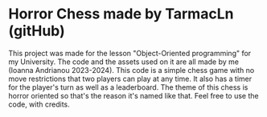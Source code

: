 # Horror Chess made by TarmacLn (gitHub)
This project was made for the lesson "Object-Oriented programming" for my University.
The code and the assets used on it are all made by me (Ioanna Andrianou 2023-2024).
This code is a simple chess game with no move restrictions that two players can play at any time.
It also has a timer for the player's turn as well as a leaderboard.
The theme of this chess is horror oriented so that's the reason it's named like that.
Feel free to use the code, with credits.
